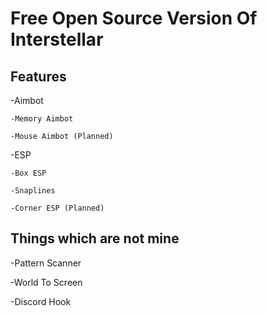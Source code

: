 #  Free Open Source Version Of Interstellar

## Features

-Aimbot

    -Memory Aimbot
  
    -Mouse Aimbot (Planned)
  
-ESP

    -Box ESP
  
    -Snaplines
  
    -Corner ESP (Planned)
 
 


## Things which are not mine

-Pattern Scanner

-World To Screen

-Discord Hook
